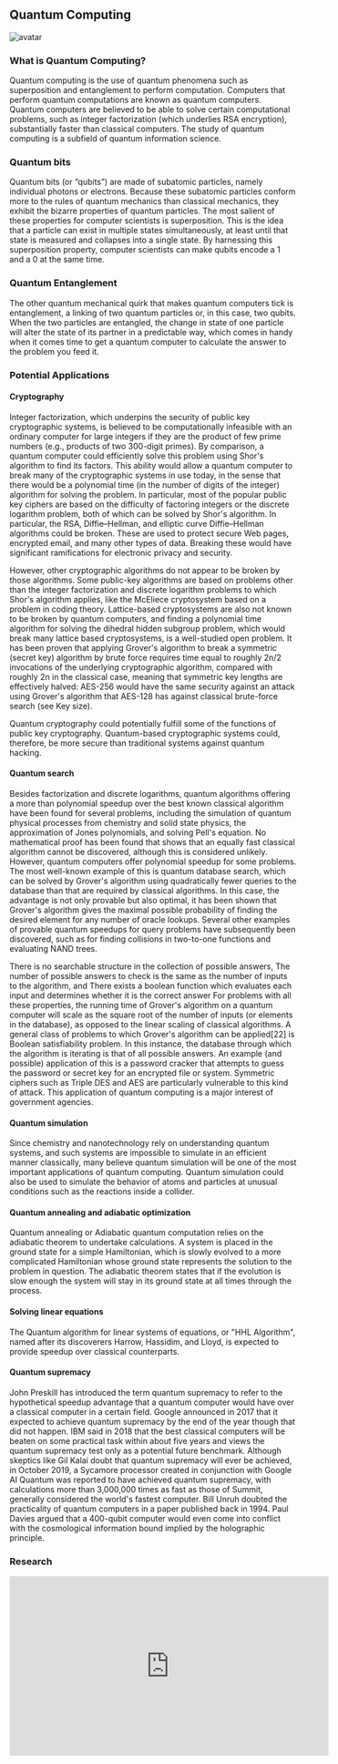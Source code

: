 ## Quantum Computing


![avatar](buildWebsites.jpg)

### What is Quantum Computing?
Quantum computing is the use of quantum phenomena such as superposition and entanglement to perform computation. Computers that perform quantum computations are known as quantum computers. Quantum computers are believed to be able to solve certain computational problems, such as integer factorization (which underlies RSA encryption), substantially faster than classical computers. The study of quantum computing is a subfield of quantum information science.


### Quantum bits

Quantum bits (or “qubits”) are made of subatomic particles, namely individual photons or electrons. Because these subatomic particles conform more to the rules of quantum mechanics than classical mechanics, they exhibit the bizarre properties of quantum particles. The most salient of these properties for computer scientists is superposition. This is the idea that a particle can exist in multiple states simultaneously, at least until that state is measured and collapses into a single state. By harnessing this superposition property, computer scientists can make qubits encode a 1 and a 0 at the same time.

### Quantum Entanglement

The other quantum mechanical quirk that makes quantum computers tick is entanglement, a linking of two quantum particles or, in this case, two qubits. When the two particles are entangled, the change in state of one particle will alter the state of its partner in a predictable way, which comes in handy when it comes time to get a quantum computer to calculate the answer to the problem you feed it.

### Potential Applications

#### Cryptography
Integer factorization, which underpins the security of public key cryptographic systems, is believed to be computationally infeasible with an ordinary computer for large integers if they are the product of few prime numbers (e.g., products of two 300-digit primes). By comparison, a quantum computer could efficiently solve this problem using Shor's algorithm to find its factors. This ability would allow a quantum computer to break many of the cryptographic systems in use today, in the sense that there would be a polynomial time (in the number of digits of the integer) algorithm for solving the problem. In particular, most of the popular public key ciphers are based on the difficulty of factoring integers or the discrete logarithm problem, both of which can be solved by Shor's algorithm. In particular, the RSA, Diffie–Hellman, and elliptic curve Diffie–Hellman algorithms could be broken. These are used to protect secure Web pages, encrypted email, and many other types of data. Breaking these would have significant ramifications for electronic privacy and security.

However, other cryptographic algorithms do not appear to be broken by those algorithms. Some public-key algorithms are based on problems other than the integer factorization and discrete logarithm problems to which Shor's algorithm applies, like the McEliece cryptosystem based on a problem in coding theory. Lattice-based cryptosystems are also not known to be broken by quantum computers, and finding a polynomial time algorithm for solving the dihedral hidden subgroup problem, which would break many lattice based cryptosystems, is a well-studied open problem. It has been proven that applying Grover's algorithm to break a symmetric (secret key) algorithm by brute force requires time equal to roughly 2n/2 invocations of the underlying cryptographic algorithm, compared with roughly 2n in the classical case, meaning that symmetric key lengths are effectively halved: AES-256 would have the same security against an attack using Grover's algorithm that AES-128 has against classical brute-force search (see Key size).

Quantum cryptography could potentially fulfill some of the functions of public key cryptography. Quantum-based cryptographic systems could, therefore, be more secure than traditional systems against quantum hacking.

#### Quantum search
Besides factorization and discrete logarithms, quantum algorithms offering a more than polynomial speedup over the best known classical algorithm have been found for several problems, including the simulation of quantum physical processes from chemistry and solid state physics, the approximation of Jones polynomials, and solving Pell's equation. No mathematical proof has been found that shows that an equally fast classical algorithm cannot be discovered, although this is considered unlikely. However, quantum computers offer polynomial speedup for some problems. The most well-known example of this is quantum database search, which can be solved by Grover's algorithm using quadratically fewer queries to the database than that are required by classical algorithms. In this case, the advantage is not only provable but also optimal, it has been shown that Grover's algorithm gives the maximal possible probability of finding the desired element for any number of oracle lookups. Several other examples of provable quantum speedups for query problems have subsequently been discovered, such as for finding collisions in two-to-one functions and evaluating NAND trees.

There is no searchable structure in the collection of possible answers,
The number of possible answers to check is the same as the number of inputs to the algorithm, and
There exists a boolean function which evaluates each input and determines whether it is the correct answer
For problems with all these properties, the running time of Grover's algorithm on a quantum computer will scale as the square root of the number of inputs (or elements in the database), as opposed to the linear scaling of classical algorithms. A general class of problems to which Grover's algorithm can be applied[22] is Boolean satisfiability problem. In this instance, the database through which the algorithm is iterating is that of all possible answers. An example (and possible) application of this is a password cracker that attempts to guess the password or secret key for an encrypted file or system. Symmetric ciphers such as Triple DES and AES are particularly vulnerable to this kind of attack. This application of quantum computing is a major interest of government agencies.

#### Quantum simulation
Since chemistry and nanotechnology rely on understanding quantum systems, and such systems are impossible to simulate in an efficient manner classically, many believe quantum simulation will be one of the most important applications of quantum computing. Quantum simulation could also be used to simulate the behavior of atoms and particles at unusual conditions such as the reactions inside a collider.

#### Quantum annealing and adiabatic optimization
Quantum annealing or Adiabatic quantum computation relies on the adiabatic theorem to undertake calculations. A system is placed in the ground state for a simple Hamiltonian, which is slowly evolved to a more complicated Hamiltonian whose ground state represents the solution to the problem in question. The adiabatic theorem states that if the evolution is slow enough the system will stay in its ground state at all times through the process.

#### Solving linear equations
The Quantum algorithm for linear systems of equations, or "HHL Algorithm", named after its discoverers Harrow, Hassidim, and Lloyd, is expected to provide speedup over classical counterparts.

#### Quantum supremacy
John Preskill has introduced the term quantum supremacy to refer to the hypothetical speedup advantage that a quantum computer would have over a classical computer in a certain field. Google announced in 2017 that it expected to achieve quantum supremacy by the end of the year though that did not happen. IBM said in 2018 that the best classical computers will be beaten on some practical task within about five years and views the quantum supremacy test only as a potential future benchmark. Although skeptics like Gil Kalai doubt that quantum supremacy will ever be achieved, in October 2019, a Sycamore processor created in conjunction with Google AI Quantum was reported to have achieved quantum supremacy, with calculations more than 3,000,000 times as fast as those of Summit, generally considered the world's fastest computer. Bill Unruh doubted the practicality of quantum computers in a paper published back in 1994. Paul Davies argued that a 400-qubit computer would even come into conflict with the cosmological information bound implied by the holographic principle.

### Research
<!--
     Video
-->


<iframe width="560" height="315" src="https://www.youtube.com/embed/WVv5OAR4Nik" frameborder="0" allow="autoplay; encrypted-media" allowfullscreen></iframe>

